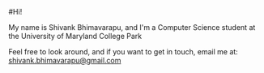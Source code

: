 #Hi!

My name is Shivank Bhimavarapu, and I'm a Computer Science student at the University of Maryland College Park

Feel free to look around, and if you want to get in touch, email me at: shivank.bhimavarapu@gmail.com
